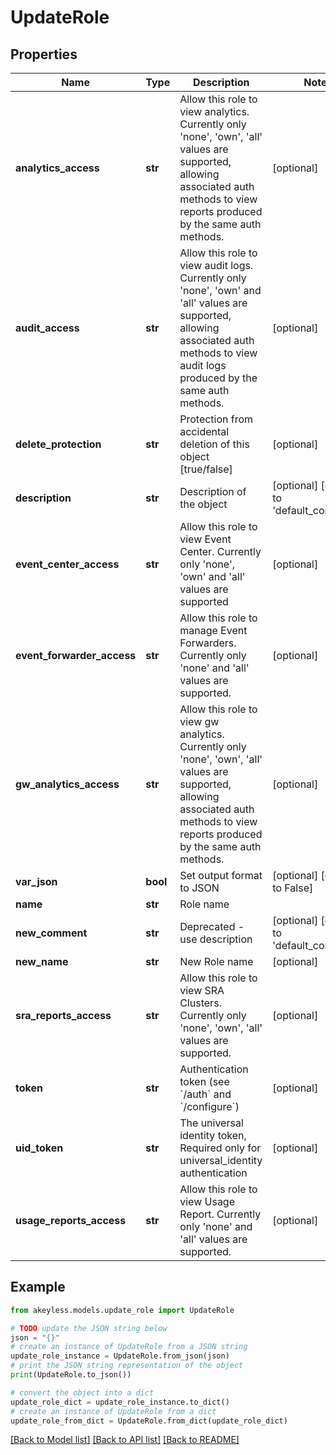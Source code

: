 # UpdateRole


## Properties

Name | Type | Description | Notes
------------ | ------------- | ------------- | -------------
**analytics_access** | **str** | Allow this role to view analytics. Currently only &#39;none&#39;, &#39;own&#39;, &#39;all&#39; values are supported, allowing associated auth methods to view reports produced by the same auth methods. | [optional] 
**audit_access** | **str** | Allow this role to view audit logs. Currently only &#39;none&#39;, &#39;own&#39; and &#39;all&#39; values are supported, allowing associated auth methods to view audit logs produced by the same auth methods. | [optional] 
**delete_protection** | **str** | Protection from accidental deletion of this object [true/false] | [optional] 
**description** | **str** | Description of the object | [optional] [default to 'default_comment']
**event_center_access** | **str** | Allow this role to view Event Center. Currently only &#39;none&#39;, &#39;own&#39; and &#39;all&#39; values are supported | [optional] 
**event_forwarder_access** | **str** | Allow this role to manage Event Forwarders. Currently only &#39;none&#39; and &#39;all&#39; values are supported. | [optional] 
**gw_analytics_access** | **str** | Allow this role to view gw analytics. Currently only &#39;none&#39;, &#39;own&#39;, &#39;all&#39; values are supported, allowing associated auth methods to view reports produced by the same auth methods. | [optional] 
**var_json** | **bool** | Set output format to JSON | [optional] [default to False]
**name** | **str** | Role name | 
**new_comment** | **str** | Deprecated - use description | [optional] [default to 'default_comment']
**new_name** | **str** | New Role name | [optional] 
**sra_reports_access** | **str** | Allow this role to view SRA Clusters. Currently only &#39;none&#39;, &#39;own&#39;, &#39;all&#39; values are supported. | [optional] 
**token** | **str** | Authentication token (see &#x60;/auth&#x60; and &#x60;/configure&#x60;) | [optional] 
**uid_token** | **str** | The universal identity token, Required only for universal_identity authentication | [optional] 
**usage_reports_access** | **str** | Allow this role to view Usage Report. Currently only &#39;none&#39; and &#39;all&#39; values are supported. | [optional] 

## Example

```python
from akeyless.models.update_role import UpdateRole

# TODO update the JSON string below
json = "{}"
# create an instance of UpdateRole from a JSON string
update_role_instance = UpdateRole.from_json(json)
# print the JSON string representation of the object
print(UpdateRole.to_json())

# convert the object into a dict
update_role_dict = update_role_instance.to_dict()
# create an instance of UpdateRole from a dict
update_role_from_dict = UpdateRole.from_dict(update_role_dict)
```
[[Back to Model list]](../README.md#documentation-for-models) [[Back to API list]](../README.md#documentation-for-api-endpoints) [[Back to README]](../README.md)


